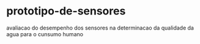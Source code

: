 # prototipo-de-sensores
avaliacao do desempenho dos sensores na determinacao da qualidade da agua para o cunsumo humano
